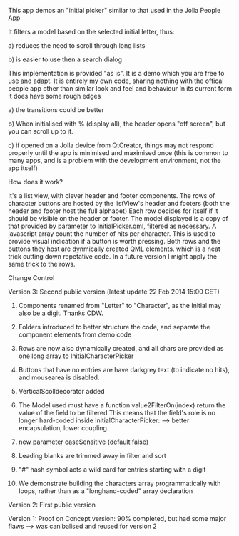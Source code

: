 This app demos an "initial picker" similar to that used in the Jolla People App

It filters a model based on the selected initial letter, thus:

a) reduces the need to scroll through long lists

b) is easier to use then a search dialog

This implementation is provided "as is". It is a demo which you are free to use and adapt.
It is entirely my own code, sharing nothing with the offical people app other than similar look and feel and behaviour
In its current form it does have some rough edges

a) the transitions could be better

b) When initialised with % (display all), the header opens "off screen", but you can scroll up to it.

c) if opened on a Jolla device from QtCreator, things may not respond properly until the app is minimised
   and maximised once (this is common to many apps, and is a problem with the development environment, not the app itself)

How does it work?

It's a list view, with clever header and footer components.
The rows of character buttons are hosted by the listView's header and footers (both the header and footer host the full alphabet)
Each row decides for itself if it should be visible on the header or footer.
The model displayed is a copy of that provided by parameter to InitialPicker.qml, filtered as necessary.
A javascript array count the number of hits per character. This is used to provide visual indication if a button is worth pressing.
Both rows and the buttons they host are dynmically created QML elements.
which is a neat trick cutting down repetative code. In a future version I might apply the same trick to the rows.

Change Control

Version 3: Second public version (latest update 22 Feb 2014  15:00 CET)

1) Components renamed from "Letter" to "Character", as the Initial may also be a digit. Thanks CDW.

2) Folders introduced to better structure the code, and separate the component elements from demo code

3) Rows are now also dynamically created, and all chars are provided as one long array to InitialCharacterPicker

4) Buttons that have no entries are have darkgrey text (to indicate no hits), and mousearea is disabled.

5) VerticalScolldecorator added

6) The Model used must have a function value2FilterOn(index) return the value of the field to be filtered.This means that the field's role is no longer hard-coded inside InitialCharacterPicker: --> better encapsulation, lower coupling.

7) new parameter caseSensitive (default false)

8) Leading blanks are trimmed away in filter and sort

9) "#" hash symbol acts a wild card for entries starting with a digit

10) We demonstrate building the characters array programmatically with loops, rather than as a "longhand-coded" array declaration


Version 2: First public version

Version 1: Proof on Concept version: 90% completed, but had some major flaws --> was canibalised and reused for version 2

